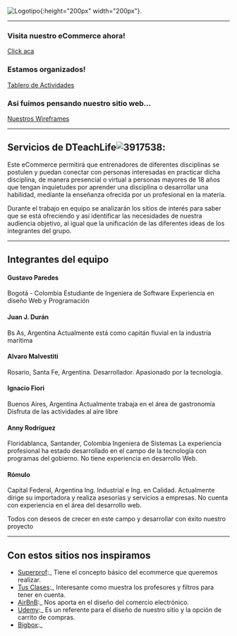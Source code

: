 ![Logotipo](https://github.com/alvaarom/grupo_4_dteachlife/blob/main/public/images/logo.png){:height="200px" width="200px"}.
___
### Visita nuestro eCommerce ahora!
[Click aca](https://dteachlife.onrender.com)

### Estamos organizados!
[Tablero de Actividades](https://amalvestiti.atlassian.net/jira/software/projects/DTEC/boards/3/roadmap)

### Asi fuimos pensando nuestro sitio web...
[Nuestros Wireframes](https://github.com/alvaarom/grupo_4_dteachlife/blob/main/DTechLife---Wireframe.pdf)
___
## Servicios de DTeachLife![3917538](https://user-images.githubusercontent.com/101680991/193915299-8336aca2-d1c3-4e7b-be69-79dd1d7ecc72.png):

Este eCommerce permitirá que entrenadores de diferentes disciplinas se postulen y puedan conectar con personas interesadas en practicar dicha disciplina, de manera presencial o virtual a personas mayores de 18 años que tengan inquietudes por aprender una disciplina o desarrollar una habilidad, mediante la enseñanza ofrecida por un profesional en la materia.

Durante el trabajo en equipo se analizarán los sitios de interés para saber que se está ofreciendo y así identificar las necesidades de nuestra audiencia objetivo, al igual que la unificación de las diferentes ideas de los integrantes del grupo.
___
## Integrantes del equipo

#### Gustavo Paredes
Bogotá - Colombia
Estudiante de Ingeniera de Software
Experiencia en diseño Web y Programación

#### Juan J. Durán
Bs As, Argentina
Actualmente está como capitán fluvial en la industría marítima

#### Alvaro Malvestiti
Rosario, Santa Fe, Argentina.
Desarrollador.
Apasionado por la tecnologia.

#### Ignacio Fiori
Buenos Aires, Argentina
Actualmente trabaja en el área de gastronomía
Disfruta de las actividades al aire libre

#### Anny Rodríguez
Floridablanca, Santander, Colombia
Ingeniera de Sistemas
La experiencia profesional ha estado desarrollado en el campo de la tecnología con programas del gobierno. No tiene experiencia en desarrollo Web.

#### Rómulo
Capital Federal, Argentina
Ing. Industrial e Ing. en Calidad.
Actualmente dirige su importadora y realiza asesorías y servicios a empresas.
No cuenta con experiencia en el área del desarrollo web.

Todos con deseos de crecer en este campo y desarrollar con éxito nuestro proyecto
___
## Con estos sitios nos inspiramos
  - [Superprof](https://www.superprof.com/):_ Tiene el concepto básico del ecommerce que queremos realizar.
  - [Tus Clases](https://www.tusclases.com.ar/):_ Interesante como muestra los profesores y filtros para tener en cuenta.
  - [AirBnB](https://www.airbnb.com/):_ Nos aporta en el diseño del comercio electrónico.
  - [Udemy](https://www.udemy.com/):_ Es un referente para el diseño de nuestro sitio y la opción de carrito de compras.
  - [Bigbox](https://www.bigbox.com.ar/):_
